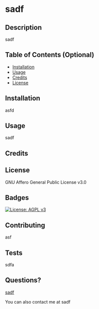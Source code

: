 # sadf

## Description
sadf

## Table of Contents (Optional)

* [Installation](#installation)
* [Usage](#usage)
* [Credits](#credits)
* [License](#license)


## Installation
asfd


## Usage
sadf


## Credits


## License
GNU Affero General Public License v3.0

## Badges
[![License: AGPL v3](https://img.shields.io/badge/License-AGPL%20v3-blue.svg)](https://www.gnu.org/licenses/agpl-3.0)

## Contributing 
asf


## Tests
sdfa

## Questions?
[sadf](https://github.com/sadf)

You can also contact me at sadf

